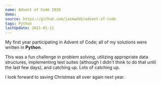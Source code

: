 ```yaml
---
name: Advent of Code 2020
demo:
source: https://github.com/jasmwebb/advent-of-code
tags: Python
lastUpdate: 2021-01-11
---
```


My first year participating in Advent of Code; all of my solutions were written in **Python**.

This was a fun challenge in problem solving, utilizing appropriate data structures, implementing test suites (although I didn't think to do that until the last few days), and catching up. Lots of catching up.

I look forward to saving Christmas all over again next year.